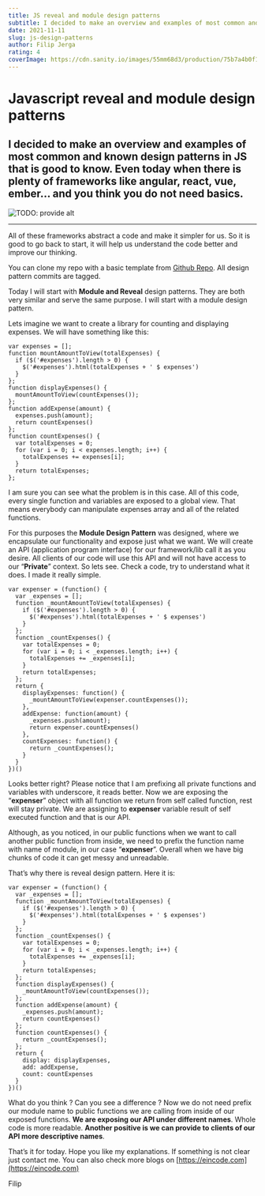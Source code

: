```yaml
---
title: JS reveal and module design patterns
subtitle: I decided to make an overview and examples of most common and known design patterns in JS.
date: 2021-11-11
slug: js-design-patterns
author: Filip Jerga
rating: 4
coverImage: https://cdn.sanity.io/images/55mm68d3/production/75b7a4b0f15c0f32c3555c749df6d4b86cd9d79f-1000x666.jpg?h=600&fm=jpg&q=70
---
```

 
# Javascript reveal and module design patterns

## I decided to make an overview and examples of most common and known design patterns in JS that is good to know. Even today when there is plenty of frameworks like angular, react, vue, ember… and you think you do not need basics.

![TODO: provide alt](https://cdn.sanity.io/images/55mm68d3/production/75b7a4b0f15c0f32c3555c749df6d4b86cd9d79f-1000x666.jpg?h=600&fm=jpg&q=70)</div>

* * *

All of these frameworks abstract a code and make it simpler for us. So it is good to go back to start, it will help us understand the code better and improve our thinking.

You can clone my repo with a basic template from [Github Repo](https://github.com/Jerga99/design_patterns). All design pattern commits are tagged.

Today I will start with **Module and Reveal** design patterns. They are both very similar and serve the same purpose. I will start with a module design pattern.

Lets imagine we want to create a library for counting and displaying expenses. We will have something like this:

    var expenses = [];
    function mountAmountToView(totalExpenses) {
      if ($('#expenses').length > 0) {
        $('#expenses').html(totalExpenses + ' $ expenses')
      }
    };
    function displayExpenses() {
      mountAmountToView(countExpenses());
    };
    function addExpense(amount) {
      expenses.push(amount);
      return countExpenses()
    };
    function countExpenses() {
      var totalExpenses = 0;
      for (var i = 0; i < expenses.length; i++) {
        totalExpenses += expenses[i];
      }
      return totalExpenses;
    };

I am sure you can see what the problem is in this case. All of this code, every single function and variables are exposed to a global view. That means everybody can manipulate expenses array and all of the related functions.

For this purposes the **Module Design Pattern** was designed, where we encapsulate our functionality and expose just what we want. We will create an API (application program interface) for our framework/lib call it as you desire. All clients of our code will use this API and will not have access to our “**Private**” context. So lets see. Check a code, try to understand what it does. I made it really simple.

    var expenser = (function() {
      var _expenses = [];
      function _mountAmountToView(totalExpenses) {
        if ($('#expenses').length > 0) {
          $('#expenses').html(totalExpenses + ' $ expenses')
        }
      };
      function _countExpenses() {
        var totalExpenses = 0;
        for (var i = 0; i < _expenses.length; i++) {
          totalExpenses += _expenses[i];
        }
        return totalExpenses;
      };
      return {
        displayExpenses: function() {
          _mountAmountToView(expenser.countExpenses());
        },
        addExpense: function(amount) {
          _expenses.push(amount);
          return expenser.countExpenses()
        },
        countExpenses: function() {
          return _countExpenses();
        }
      }
    })()

Looks better right? Please notice that I am prefixing all private functions and variables with underscore, it reads better. Now we are exposing the “**expenser**” object with all function we return from self called function, rest will stay private. We are assigning to **expenser** variable result of self executed function and that is our API.

Although, as you noticed, in our public functions when we want to call another public function from inside, we need to prefix the function name with name of module, in our case “**expenser**”. Overall when we have big chunks of code it can get messy and unreadable.

That’s why there is reveal design pattern. Here it is:

    var expenser = (function() {
      var _expenses = [];
      function _mountAmountToView(totalExpenses) {
        if ($('#expenses').length > 0) {
          $('#expenses').html(totalExpenses + ' $ expenses')
        }
      };
      function _countExpenses() {
        var totalExpenses = 0;
        for (var i = 0; i < _expenses.length; i++) {
          totalExpenses += _expenses[i];
        }
        return totalExpenses;
      };
      function displayExpenses() {
        _mountAmountToView(countExpenses());
      };
      function addExpense(amount) {
        _expenses.push(amount);
        return countExpenses()
      };
      function countExpenses() {
        return _countExpenses();
      };
      return {
        display: displayExpenses,
        add: addExpense,
        count: countExpenses
      }
    })()

What do you think ? Can you see a difference ? Now we do not need prefix our module name to public functions we are calling from inside of our exposed functions. **We are exposing our API under different names**. Whole code is more readable. **Another positive is we can provide to clients of our API more descriptive names**.

That’s it for today. Hope you like my explanations. If something is not clear just contact me. You can also check more blogs on [https://eincode.com](https://eincode.com)

Filip

